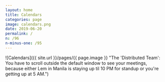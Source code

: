 ```yaml
---
layout: home
title: Calendars
categories: page
image: calendars.png
date: 2019-06-20
permalink: /
n: /96
n-minus-one: /95
---
```


![Calendars]({{ site.url }}/pages/{{ page.image }} "The 'Distributed Team': You have to scroll outside the default window to see your meetings, because either Lem in Manila is staying up til 10 PM for standup or you're getting up at 5 AM.")
